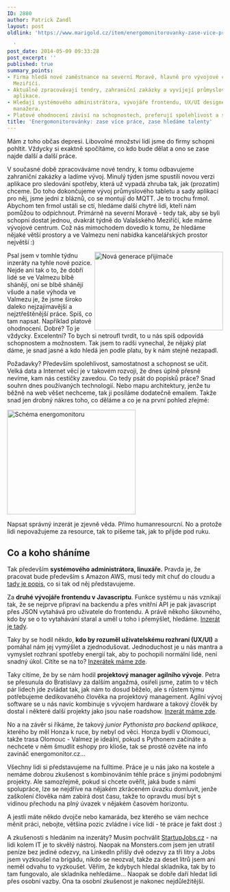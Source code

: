 ```yaml
---
ID: 2880
author: Patrick Zandl
layout: post
oldlink: 'https://www.marigold.cz/item/energomonitorovanky-zase-vice-prace-zase-hledame-talenty

  '
post_date: 2014-05-09 09:33:28
post_excerpt: ''
published: true
summary_points:
- Firma hledá nové zaměstnance na severní Moravě, hlavně pro vývojové centrum ve Valašském
  Meziříčí.
- Aktuálně zpracovávají tendry, zahraniční zakázky a vyvíjejí průmyslový tablet a
  aplikace.
- Hledají systémového administrátora, vývojáře frontendu, UX/UI designéra a projektového
  manažera.
- Platové ohodnocení závisí na schopnostech, preferují spolehlivost a samostatnost.
title: 'Energomonitorovánky: zase více práce, zase hledáme talenty'
---
```


Mám z toho občas depresi. Libovolné množství lidí jsme do firmy schopni pohltit. Vždycky si exaktně spočítáme, co kdo bude dělat a ono se zase najde další a další práce. 

V současné době zpracováváme nové tendry, k tomu odbavujeme zahraniční zakázky a ladíme vývoj. Minulý týden jsme spustili novou verzi aplikace pro sledování spotřeby, která už vypadá zhruba tak, jak (prozatím) chceme. Do toho dokončujeme vývoj průmyslového tabletu a sady aplikací pro něj, jsme jedni z bláznů, co se montují do MQTT. Je to trochu frmol. Abychom ten frmol ustáli se ctí, hledáme další chytré lidi, kteří nám pomůžou to odpíchnout. Primárně na severní Moravě - tedy tak, aby se byli schopni dostat jednou, dvakrát týdně do Valašského Meziříčí, kde máme vývojové centrum. Což nás mimochodem dovedlo k tomu, že hledáme nějaké větší prostory a ve Valmezu není nabídka kancelářských prostor největší :)

<a href="http://www.marigold.cz/wp-content/uploads/Snímek-obrazovky-2014-05-09-v-10.30.23.png"><img src="http://www.marigold.cz/wp-content/uploads/Snímek-obrazovky-2014-05-09-v-10.30.23.png" alt="Nová generace přijímače" width="300" height="183" class="alignright size-full wp-image-2881" align="right" /></a>

Psal jsem v tomhle týdnu inzeráty na tyhle nové pozice. Nejde ani tak o to, že dobří lidé se ve Valmezu blbě shánějí, oni se blbě shánějí všude a naše výhoda ve Valmezu je, že jsme široko daleko nejzajímavější a nejztřeštěnější práce. Spíš, co tam napsat. Například platové ohodnocení. Dobré? To je vždycky. Excelentní? To bych si netroufl tvrdit, to u nás spíš odpovídá schopnostem a možnostem. Tak jsem to radši vynechal, že nějaký plat dáme, je snad jasné a kdo hledá jen podle platu, by k nám stejně nezapadl. 

Požadavky? Především spolehlivost, samostatnost a schopnost se učit. Velká data a Internet věcí je v takovém rozvoji, že dnes úplně přesně nevíme, kam nás cestičky zavedou. Co tedy psát do popisků práce? Snad souhrn dnes používaných technologií. Nebo mapu architektury, jenže tu běžně na web věšet nechceme, tak ji posíláme dodatečně emailem. Takže snad jen drobný nákres toho, co děláme a co je na první pohled zřejmé:

<a href="http://www.marigold.cz/wp-content/uploads/schema.jpg"><img src="http://www.marigold.cz/wp-content/uploads/schema-300x244.jpg" alt="Schéma energomonitoru" width="300" height="244" class="alignnone size-medium wp-image-2885" /></a>

Napsat správný inzerát je zjevně věda. Přímo humanresourcní. No a protože lidi nepovažujeme za resource, tak to píšeme tak, jak to přijde pod ruku. 

<h2>Co a koho sháníme</h2>

Tak především <strong>systémového administrátora, linuxáře.</strong> Pravda je, že pracovat bude především s Amazon AWS, musí tedy mít chuť do cloudu a <a href="http://www.startupjobs.cz/nabidka/1270/systemovy-administrator-aws-devops">tady je popis</a>, co si tak od něj představujeme. 

Za <strong>druhé vývojáře frontendu v Javascriptu</strong>. Funkce systému u nás vznikají tak, že se nejprve připraví na backendu a přes vnitřní API je pak javascript přes JSON vytahává pro uživatele do frontendu. A právě někoho šikovného, kdo by se o to vytahávání staral a uměl u toho i přemýšlet, hledáme. <a href="http://www.startupjobs.cz/nabidka/758/zkuseny-javascript-programator-pro-frontend">Inzerát je tady</a>. 

Taky by se hodil někdo, <strong>kdo by rozuměl uživatelskému rozhraní (UX/UI)</strong> a pomáhal nám jej vymýšlet a zjednodušovat. Jednoduchost je u nás mantra a vymyslet rozhraní spotřeby energií tak, aby to pochopili normální lidé, není snadný úkol. Cítíte se na to? <a href="http://www.startupjobs.cz/nabidka/771/navrhar-ux-webove-aplikace-energomonitoru">Inzerátek máme zde</a>. 

Taky cítíme, že by se nám hodil <strong>projektový manager agilního vývoje</strong>. Petra se přesunula do Bratislavy za dalším angažmá, osiřeli jsme, zatím to v těch pár lidech jde zvládat tak, jak nám to dosud běželo, ale s růstem týmu potřebujeme dedikovaného člověka na projektový management. Agilní vývoj software se u nás navíc kombinuje s vývojem hardware a takový člověk by dostal i některé další projekty jako jsou naše roadshow. <a href="http://www.startupjobs.cz/nabidka/1272/projektovy-manazer-agilniho-vyvoje-software">Inzerát máme zde</a>. 

No a na závěr si říkáme, že takový <em>junior Pythonista pro backend aplikace</em>, kterého by měl Honza k ruce, by nebyl od věci. Honza bydlí v Olomouci, takže trasa Olomouc - Valmez je ideální, pokud s Pythonem začínáte a nechcete v něm šmudlit eshopy pro klioše, tak se prostě ozvěte na info zavináč energomonitor.cz...

Všechny lidi si představujeme na fulltime. Práce je u nás jako na kostele a nemáme dobrou zkušenost s kombinováním téhle práce s jinými podobnými projekty. Ale samozřejmě, pokud si chcete ověřit, jaká bude s námi spolupráce, lze se nejdříve na nějakém zkráceném úvazku domluvit, jenže zaškolení člověka nám zabírá dost času, takže to opravdu musí být s vidinou přechodu na plný úvazek v nějakém časovém horizontu. 

A jestli máte někdo dvojče nebo kamaráda, bez kterého se vám nechce měnit práci, nebojte, většina pozic zvládne i více lidí - té práce je fakt dost :)

A zkušenosti s hledáním na inzeráty? Musím pochválit <a href="http://www.startupjobs.cz">StartupJobs.cz</a> - na lidi kolem IT je to skvělý nástroj. Naopak na Monsters.com jsem jen utratil peníze bez jediné odezvy, na LinkedIn přišly dvě odezvy za tři litry a Jobs jsem vyzkoušel na brigádu, nikdo se neozval, takže za deset litrů jsem ani neměl odvahu to vyzkoušet. Věřím, že kdybych hledal skladníka, tak by to tam fungovalo, ale skladníka nehledáme... Naopak se dobře daří hledat lidi přes osobní vazby. Ona ta osobní zkušenost je nakonec nejdůležitější.